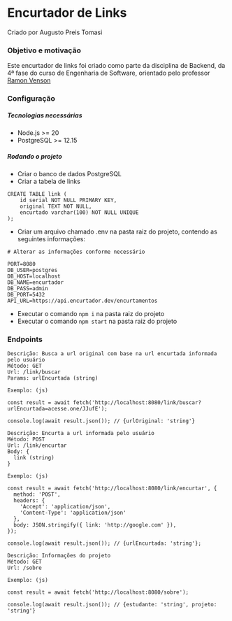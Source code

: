 # Encurtador de Links

Criado por Augusto Preis Tomasi

### Objetivo e motivação

Este encurtador de links foi criado como parte da disciplina de Backend, da 4ª fase do curso de Engenharia de Software, orientado pelo professor [Ramon Venson](https://gitlab.com/professor-rvenson)

### Configuração

##### Tecnologias necessárias
 - Node.js >= 20
 - PostgreSQL >= 12.15

##### Rodando o projeto

- Criar o banco de dados PostgreSQL
- Criar a tabela de links
```
CREATE TABLE link (
	id serial NOT NULL PRIMARY KEY,
	original TEXT NOT NULL,
	encurtado varchar(100) NOT NULL UNIQUE
);
```

- Criar um arquivo chamado .env na pasta raiz do projeto, contendo as seguintes informações:
```
# Alterar as informações conforme necessário

PORT=8080
DB_USER=postgres
DB_HOST=localhost
DB_NAME=encurtador
DB_PASS=admin
DB_PORT=5432
API_URL=https://api.encurtador.dev/encurtamentos
```
- Executar o comando `npm i` na pasta raiz do projeto
- Executar o comando `npm start` na pasta raiz do projeto

### Endpoints

```
Descrição: Busca a url original com base na url encurtada informada pelo usuário
Método: GET
Url: /link/buscar
Params: urlEncurtada (string)

Exemplo: (js)

const result = await fetch('http://localhost:8080/link/buscar?urlEncurtada=acesse.one/JJufE');

console.log(await result.json()); // {urlOriginal: 'string'}
```
```
Descrição: Encurta a url informada pelo usuário
Método: POST
Url: /link/encurtar
Body: {
  link (string)
}

Exemplo: (js)

const result = await fetch('http://localhost:8080/link/encurtar', {
  method: 'POST',
  headers: {
    'Accept': 'application/json',
    'Content-Type': 'application/json'
  },
  body: JSON.stringify({ link: 'http://google.com' }),
});

console.log(await result.json()); // {urlEncurtada: 'string'};
```
```
Descrição: Informações do projeto
Método: GET
Url: /sobre

Exemplo: (js)

const result = await fetch('http://localhost:8080/sobre');

console.log(await result.json()); // {estudante: 'string', projeto: 'string'}
```
